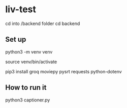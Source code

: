 # liv-test

cd into /backend folder
cd backend

## Set up
python3 -m venv venv

source venv/bin/activate

pip3 install groq moviepy pysrt requests python-dotenv


## How to run it
python3 captioner.py